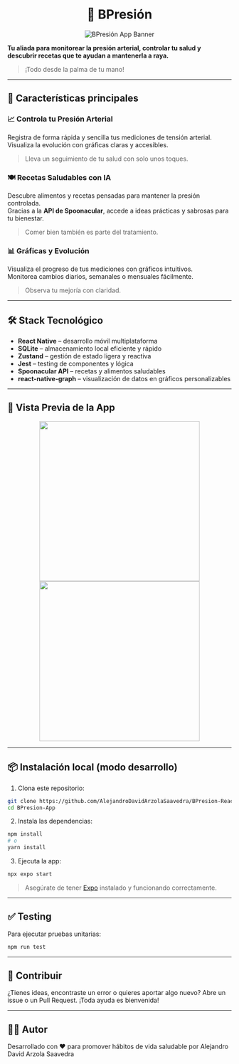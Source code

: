 <h1 align="center">💓 BPresión</h1>

<p align="center">
  <img src="https://i.imgur.com/ynayOuT.png" alt="BPresión App Banner">
</p>

**Tu aliada para monitorear la presión arterial, controlar tu salud y descubrir recetas que te ayudan a mantenerla a raya.**  
> ¡Todo desde la palma de tu mano!

---

## 🚀 Características principales

### 📈 Controla tu Presión Arterial
Registra de forma rápida y sencilla tus mediciones de tensión arterial.  
Visualiza la evolución con gráficas claras y accesibles.

> Lleva un seguimiento de tu salud con solo unos toques.

### 🍽️ Recetas Saludables con IA
Descubre alimentos y recetas pensadas para mantener la presión controlada.  
Gracias a la **API de Spoonacular**, accede a ideas prácticas y sabrosas para tu bienestar.

> Comer bien también es parte del tratamiento.

### 📊 Gráficas y Evolución
Visualiza el progreso de tus mediciones con gráficos intuitivos.  
Monitorea cambios diarios, semanales o mensuales fácilmente.

> Observa tu mejoría con claridad.

---

## 🛠️ Stack Tecnológico

- **React Native** – desarrollo móvil multiplataforma
- **SQLite** – almacenamiento local eficiente y rápido
- **Zustand** – gestión de estado ligera y reactiva
- **Jest** – testing de componentes y lógica
- **Spoonacular API** – recetas y alimentos saludables
- **react-native-graph** – visualización de datos en gráficos personalizables

---

## 📱 Vista Previa de la App

<div align="center">
  <img src="https://i.imgur.com/ZzoYgvC.png" height="360">
  <img src="https://i.imgur.com/HDZo5Eo.png" height="360">
</div>

---

## 📦 Instalación local (modo desarrollo)

1. Clona este repositorio:

```bash
git clone https://github.com/AlejandroDavidArzolaSaavedra/BPresion-React-Native-App
cd BPresion-App
````

2. Instala las dependencias:

```bash
npm install
# o
yarn install
```

3. Ejecuta la app:

```bash
npx expo start
```

> Asegúrate de tener [Expo](https://docs.expo.dev/) instalado y funcionando correctamente.

---

## ✅ Testing

Para ejecutar pruebas unitarias:

```bash
npm run test
```

---

## 🙌 Contribuir

¿Tienes ideas, encontraste un error o quieres aportar algo nuevo?
Abre un issue o un Pull Request. ¡Toda ayuda es bienvenida!

---

## 🧑‍💻 Autor

Desarrollado con ❤️ para promover hábitos de vida saludable por Alejandro David Arzola Saavedra



